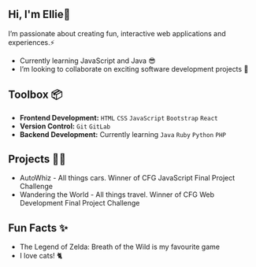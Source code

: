 ## Hi, I'm Ellie👋

I’m passionate about creating fun, interactive web applications and experiences.⚡

- Currently learning JavaScript and Java 😎
- I’m looking to collaborate on exciting software development projects 💞️


## Toolbox 📦 
- **Frontend Development:** `HTML` `CSS` `JavaScript` `Bootstrap` `React`
- **Version Control:** `Git` `GitLab`
- **Backend Development:** Currently learning `Java` `Ruby` `Python` `PHP`


## Projects 👩‍💻 
- AutoWhiz - All things cars. Winner of CFG JavaScript Final Project Challenge
- Wandering the World - All things travel. Winner of CFG  Web Development Final Project Challenge


## Fun Facts ✨
- The Legend of Zelda: Breath of the Wild is my favourite game
- I love cats! 🐈

<!---
ellieh9/ellieh9 is a ✨ special ✨ repository because its `README.md` (this file) appears on your GitHub profile.
You can click the Preview link to take a look at your changes.
--->
